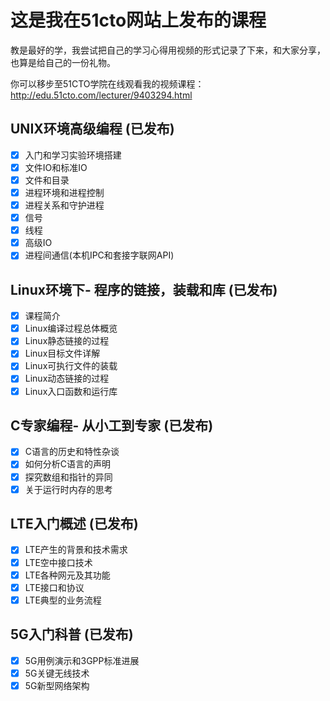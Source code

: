 # 这是我在51cto网站上发布的课程
教是最好的学，我尝试把自己的学习心得用视频的形式记录了下来，和大家分享，也算是给自己的一份礼物。

你可以移步至51CTO学院在线观看我的视频课程：
http://edu.51cto.com/lecturer/9403294.html

## UNIX环境高级编程 (已发布)
- [x] 入门和学习实验环境搭建
- [x] 文件IO和标准IO
- [x] 文件和目录
- [x] 进程环境和进程控制
- [x] 进程关系和守护进程
- [x] 信号
- [x] 线程
- [x] 高级IO
- [x] 进程间通信(本机IPC和套接字联网API)

## Linux环境下- 程序的链接，装载和库 (已发布)
- [x] 课程简介
- [x] Linux编译过程总体概览
- [x] Linux静态链接的过程
- [x] Linux目标文件详解
- [x] Linux可执行文件的装载
- [x] Linux动态链接的过程
- [x] Linux入口函数和运行库

## C专家编程- 从小工到专家 (已发布)
- [x] C语言的历史和特性杂谈
- [x] 如何分析C语言的声明
- [x] 探究数组和指针的异同
- [x] 关于运行时内存的思考

## LTE入门概述 (已发布)
- [x] LTE产生的背景和技术需求
- [x] LTE空中接口技术
- [x] LTE各种网元及其功能
- [x] LTE接口和协议
- [x] LTE典型的业务流程

## 5G入门科普 (已发布)
- [x] 5G用例演示和3GPP标准进展
- [x] 5G关键无线技术
- [x] 5G新型网络架构
